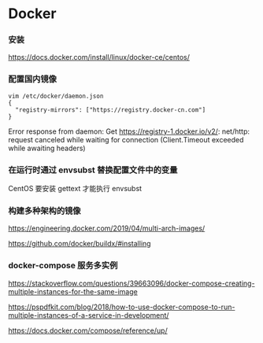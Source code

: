 # Docker


### 安装

https://docs.docker.com/install/linux/docker-ce/centos/


### 配置国内镜像

```
vim /etc/docker/daemon.json
{
  "registry-mirrors": ["https://registry.docker-cn.com"]
}
```

Error response from daemon: Get https://registry-1.docker.io/v2/: net/http: request canceled while waiting for connection (Client.Timeout exceeded while awaiting headers)

### 在运行时通过 envsubst 替换配置文件中的变量

CentOS 要安装 gettext 才能执行 envsubst

### 构建多种架构的镜像

https://engineering.docker.com/2019/04/multi-arch-images/

https://github.com/docker/buildx/#installing

### docker-compose 服务多实例


https://stackoverflow.com/questions/39663096/docker-compose-creating-multiple-instances-for-the-same-image  

https://pspdfkit.com/blog/2018/how-to-use-docker-compose-to-run-multiple-instances-of-a-service-in-development/

https://docs.docker.com/compose/reference/up/

